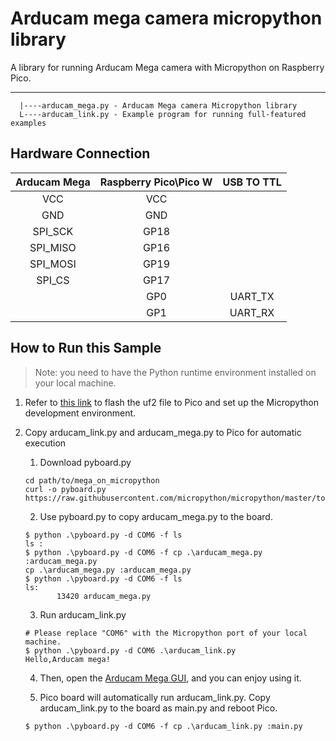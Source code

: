# Arducam mega camera micropython library

A library for running Arducam Mega camera with Micropython on Raspberry Pico.

  -------------
      |----arducam_mega.py - Arducam Mega camera Micropython library
      L----arducam_link.py - Example program for running full-featured examples

## Hardware Connection

| Arducam Mega   | Raspberry Pico\Pico W   |   USB TO TTL  |
|  :----------:  | :---------------------: | :-----------: |
|  VCC           | VCC                     |               |
|  GND           | GND                     |               |
|  SPI_SCK       | GP18                    |               |
|  SPI_MISO      | GP16                    |               |
|  SPI_MOSI      | GP19                    |               |
|  SPI_CS        | GP17                    |               |
|                | GP0                     | UART_TX       |
|                | GP1                     | UART_RX       |

## How to Run this Sample
> Note: you need to have the Python runtime environment installed on your local machine.
1. Refer to [this link](https://www.raspberrypi.com/documentation/microcontrollers/micropython.html#what-is-micropython) to flash the uf2 file to Pico and set up the Micropython development environment.

2. Copy arducam_link.py and arducam_mega.py to Pico for automatic execution
    1. Download pyboard.py

    ```Shell 
    cd path/to/mega_on_micropython
    curl -o pyboard.py  https://raw.githubusercontent.com/micropython/micropython/master/tools/pyboard.py
    ```

    2. Use pyboard.py to copy arducam_mega.py to the board.

    ```shell
    $ python .\pyboard.py -d COM6 -f ls
    ls :
    $ python .\pyboard.py -d COM6 -f cp .\arducam_mega.py :arducam_mega.py
    cp .\arducam_mega.py :arducam_mega.py
    $ python .\pyboard.py -d COM6 -f ls
    ls: 
           13420 arducam_mega.py
    ```

    3. Run arducam_link.py

    ```
    # Please replace "COM6" with the Micropython port of your local machine.
    $ python .\pyboard.py -d COM6 .\arducam_link.py 
    Hello,Arducam mega!
    ```

    4. Then, open the [Arducam Mega GUI](https://www.arducam.com/docs/arducam-mega/arducam-mega-getting-started/packs/GuiTool.html), and you can enjoy using it.

    5. Pico board will automatically run arducam_link.py. Copy arducam_link.py to the board as main.py and reboot Pico.
    ```
    $ python .\pyboard.py -d COM6 -f cp .\arducam_link.py :main.py
    ``` 
